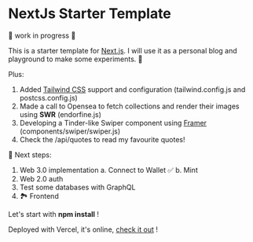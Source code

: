 # NextJs Starter Template

🚧 work in progress 🚧

This is a starter template for [Next.js](https://nextjs.org/learn).
I will use it as a personal blog and playground to make some experiments. 🧪 

Plus:
1. Added [Tailwind CSS](https://tailwindcss.com/) support and configuration (tailwind.config.js and postcss.config.js)
2. Made a call to Opensea to fetch collections and render their images using __SWR__ (endorfine.js)
3. Developing a Tinder-like Swiper component using [Framer](https://www.framer.com/) (components/swiper/swiper.js)
4. Check the /api/quotes to read my favourite quotes!




🎯 Next steps:
1. Web 3.0 implementation 
    a. Connect to Wallet ✅
    b. Mint
2. Web 2.0 auth
3. Test some databases with GraphQL
4. 🏞 Frontend 




Let's start with __npm install__ !

Deployed with Vercel, it's online, [check it out](https://next-start-five.vercel.app/) !
